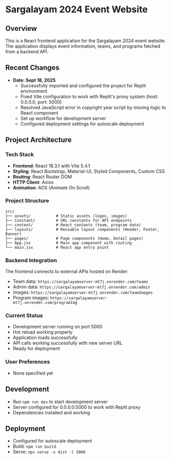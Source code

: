 # Sargalayam 2024 Event Website

## Overview
This is a React frontend application for the Sargalayam 2024 event website. The application displays event information, teams, and programs fetched from a backend API.

## Recent Changes
- **Date: Sept 18, 2025**
  - Successfully imported and configured the project for Replit environment
  - Fixed Vite configuration to work with Replit's proxy system (host: 0.0.0.0, port: 5000)
  - Resolved JavaScript error in copyright year script by moving logic to React component
  - Set up workflow for development server
  - Configured deployment settings for autoscale deployment

## Project Architecture

### Tech Stack
- **Frontend**: React 18.3.1 with Vite 5.4.1
- **Styling**: React Bootstrap, Material-UI, Styled Components, Custom CSS
- **Routing**: React Router DOM
- **HTTP Client**: Axios
- **Animation**: AOS (Animate On Scroll)

### Project Structure
```
src/
├── assets/           # Static assets (logos, images)
├── Constant/         # URL constants for API endpoints
├── context/          # React contexts (team, program data)
├── layouts/          # Reusable layout components (Header, Footer, Banner)
├── pages/            # Page components (Home, Detail pages)
├── App.jsx           # Main app component with routing
└── main.jsx          # React app entry point
```

### Backend Integration
The frontend connects to external APIs hosted on Render:
- Team data: `https://sargalayamserver-mt7j.onrender.com/teams`
- Admin data: `https://sargalayamserver-mt7j.onrender.com/admin`
- Images: `https://sargalayamserver-mt7j.onrender.com/teamImages`
- Program images: `https://sargalayamserver-mt7j.onrender.com/programImg`

### Current Status
- Development server running on port 5000
- Hot reload working properly
- Application loads successfully
- API calls working successfully with new server URL
- Ready for deployment

### User Preferences
- None specified yet

## Development
- Run `npm run dev` to start development server
- Server configured for 0.0.0.0:5000 to work with Replit proxy
- Dependencies installed and working

## Deployment
- Configured for autoscale deployment
- Build: `npm run build`
- Serve: `npx serve -s dist -l 5000`